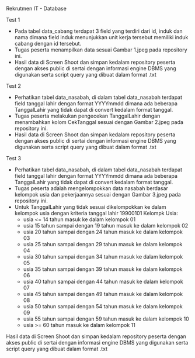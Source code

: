Rekrutmen IT - Database

Test 1
- Pada tabel data_cabang terdapat 3 field yang terdiri dari id, induk dan nama dimana field induk menunjukkan unit kerja tersebut memiliki induk cabang dengan id tersebut.
- Tugas peserta menampilkan data sesuai Gambar 1.jpeg pada repository ini.
- Hasil data di Screen Shoot dan simpan kedalam repository peserta dengan akses public di sertai dengan informasi engine DBMS yang digunakan serta script query yang dibuat dalam format .txt

Test 2
- Perhatikan tabel data_nasabah, di dalam tabel data_nasabah terdapat field tanggal lahir dengan format YYYYmmdd dimana ada beberapa TanggalLahir yang tidak dapat di convert kedalam format tanggal.
- Tugas peserta melakukan pengecekan TanggalLahir dengan menambahkan kolom CekTanggal sesuai dengan Gambar 2.jpeg pada repository ini.
- Hasil data di Screen Shoot dan simpan kedalam repository peserta dengan akses public di sertai dengan informasi engine DBMS yang digunakan serta script query yang dibuat dalam format .txt

Test 3
- Perhatikan tabel data_nasabah, di dalam tabel data_nasabah terdapat field tanggal lahir dengan format YYYYmmdd dimana ada beberapa TanggalLahir yang tidak dapat di convert kedalam format tanggal.
- Tugas peserta adalah mengelompokkan data nasabah berdasar kelompok usia dan pekerjaannya sesuai dengan Gambar 3.jpeg pada repository ini.
- Untuk TanggalLahir yang tidak sesuai dikelompokkan ke dalam kelompok usia dengan kriteria tanggal lahir 19900101
Kelompk Usia:
  - usia  <= 14 tahun masuk ke dalam kelompok 01
  - usia  15 tahun sampai dengan 19 tahun  masuk ke dalam kelompok 02
  - usia  20 tahun sampai dengan 24 tahun  masuk ke dalam kelompok 03
  - usia  25 tahun sampai dengan 29 tahun  masuk ke dalam kelompok 04
  - usia  30 tahun sampai dengan 34 tahun  masuk ke dalam kelompok 05
  - usia  35 tahun sampai dengan 39 tahun  masuk ke dalam kelompok 06
  - usia  40 tahun sampai dengan 44 tahun  masuk ke dalam kelompok 07
  - usia  45 tahun sampai dengan 49 tahun  masuk ke dalam kelompok 08
  - usia  50 tahun sampai dengan 54 tahun  masuk ke dalam kelompok 09
  - usia  55 tahun sampai dengan 59 tahun  masuk ke dalam kelompok 10
  - usia  >= 60 tahun masuk ke dalam kelompok 11

Hasil data di Screen Shoot dan simpan kedalam repository peserta dengan akses public di sertai dengan informasi engine DBMS yang digunakan serta script query yang dibuat dalam format .txt
